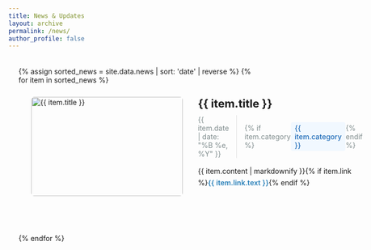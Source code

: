 ```yaml
---
title: News & Updates
layout: archive
permalink: /news/
author_profile: false
---
```


<div class="news-container">
  {% assign sorted_news = site.data.news | sort: 'date' | reverse %}
  {% for item in sorted_news %}
  <div class="news-item">
    <div class="news-image">
      <img src="{{ item.image | relative_url }}" alt="{{ item.title }}">
    </div>
    <div class="news-content">
      <h2 class="news-title">{{ item.title }}</h2>
      <div class="news-meta">
        <span class="news-date">{{ item.date | date: "%B %e, %Y" }}</span>
        {% if item.category %}
        <span class="news-category">{{ item.category }}</span>
        {% endif %}
      </div>
      <div class="news-text">
        {{ item.content | markdownify }}{% if item.link %}<a href="{{ item.link.url }}" class="news-link">{{ item.link.text }}</a>{% endif %}
      </div>
    </div>
  </div>
  {% endfor %}
</div>

<style>
  .news-container {
    max-width: 1200px;
    margin: 0 auto;
    padding: 20px;
  }
  
  .news-item {
    display: flex;
    margin-bottom: 50px;
    padding: 25px;
    background: var(--global-bg-color);
    color: var(--global-text-color);
    border-radius: 8px;
    box-shadow: 0 4px 15px var(--global-border-color);
    transition: transform 0.3s ease, box-shadow 0.3s ease;
  }
  
  .news-item:hover {
    transform: translateY(-5px);
    box-shadow: 0 6px 20px rgba(0,0,0,0.12);
  }
  
  .news-image {
    flex: 0 0 300px;
    margin-right: 30px;
    overflow: hidden;
    border-radius: 6px;
  }
  
  .news-image img {
    width: 100%;
    height: flex;
    object-fit: cover;
    transition: transform 0.5s ease;
  }
  
  .news-item:hover .news-image img {
    transform: scale(1.05);
  }
  
  .news-content {
    flex: 1;
  }
  
  .news-title {
    margin-top: 0;
    margin-bottom: 10px;
    color: var(--global-text-color);
    font-size: 22px;
  }
  
  .news-meta {
    display: flex;
    align-items: center;
    margin-bottom: 15px;
    font-size: 14px;
    color: #7f8c8d;
  }
  
  .news-date {
    margin-right: 15px;
    padding-right: 15px;
    border-right: 1px solid #e0e0e0;
  }
  
  .news-category {
    background-color: #f1f8ff;
    color: #1e6bb8;
    padding: 3px 8px;
    border-radius: 4px;
    font-weight: 500;
  }
  
  .news-text {
    margin-bottom: 15px;
    line-height: 1.6;
    color: var(--global-text-color);
  }
  
  .news-link {
    display: inline;
    color: #2980b9;
    font-weight: 600;
    text-decoration: none;
    transition: color 0.3s ease;
  }
  
  .news-link:hover {
    color: #1a5276;
    text-decoration: underline;
  }
  
  /* Responsive design */
  @media (max-width: 768px) {
    .news-item {
      flex-direction: column;
    }
    
    .news-image {
      flex: none;
      width: 100%;
      margin-right: 0;
      margin-bottom: 20px;
    }
  }
</style>
